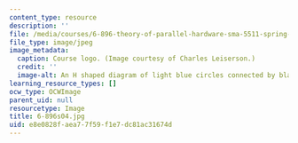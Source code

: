 ```yaml
---
content_type: resource
description: ''
file: /media/courses/6-896-theory-of-parallel-hardware-sma-5511-spring-2004/e8e0828faea77f59f1e7dc81ac31674d_6-896s04.jpg
file_type: image/jpeg
image_metadata:
  caption: Course logo. (Image courtesy of Charles Leiserson.)
  credit: ''
  image-alt: An H shaped diagram of light blue circles connected by black lines.
learning_resource_types: []
ocw_type: OCWImage
parent_uid: null
resourcetype: Image
title: 6-896s04.jpg
uid: e8e0828f-aea7-7f59-f1e7-dc81ac31674d
---
```

